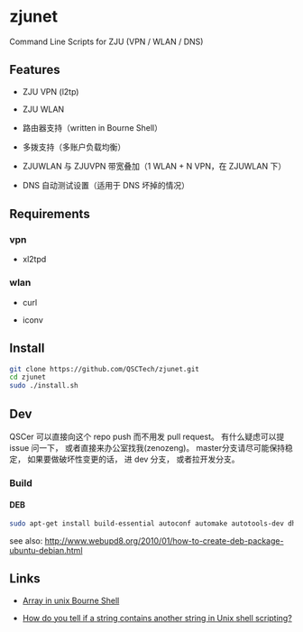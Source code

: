 # zjunet

Command Line Scripts for ZJU (VPN / WLAN / DNS)

## Features

- ZJU VPN (l2tp)

- ZJU WLAN

- 路由器支持（written in Bourne Shell）

- 多拨支持（多账户负载均衡）

- ZJUWLAN 与 ZJUVPN 带宽叠加（1 WLAN + N VPN，在 ZJUWLAN 下）

- DNS 自动测试设置（适用于 DNS 坏掉的情况）

## Requirements

### vpn

- xl2tpd

### wlan

- curl

- iconv

## Install

```bash
git clone https://github.com/QSCTech/zjunet.git
cd zjunet
sudo ./install.sh
```

## Dev

QSCer 可以直接向这个 repo push 而不用发 pull request。
有什么疑虑可以提 issue 问一下，
或者直接来办公室找我(zenozeng)。
master分支请尽可能保持稳定，
如果要做破坏性变更的话，
进 dev 分支，
或者拉开发分支。

### Build

#### DEB

```bash
sudo apt-get install build-essential autoconf automake autotools-dev dh-make debhelper devscripts fakeroot xutils lintian pbuilder
```

see also: http://www.webupd8.org/2010/01/how-to-create-deb-package-ubuntu-debian.html

## Links

- [Array in unix Bourne Shell](http://unix.stackexchange.com/questions/137566/array-in-unix-bourne-shell)

- [How do you tell if a string contains another string in Unix shell scripting?](http://stackoverflow.com/questions/2829613/how-do-you-tell-if-a-string-contains-another-string-in-unix-shell-scripting)
